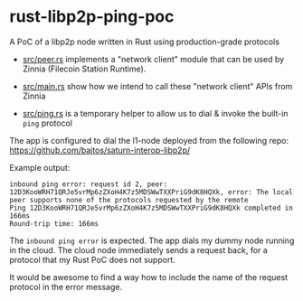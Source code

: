 # rust-libp2p-ping-poc

A PoC of a libp2p node written in Rust using production-grade protocols

- [src/peer.rs](src/peer.rs) implements a "network client" module that can be used by Zinnia
  (Filecoin Station Runtime).

- [src/main.rs](src/main.rs) show how we intend to call these "network client" APIs from Zinnia

- [src/ping.rs](src/ping.rs) is a temporary helper to allow us to dial & invoke the built-in `ping`
  protocol

The app is configured to dial the l1-node deployed from the following repo:
https://github.com/bajtos/saturn-interop-libp2p/

Example output:

```
inbound ping error: request id 2, peer: 12D3KooWRH71QRJe5vrMp6zZXoH4K7z5MDSWwTXXPriG9dK8HQXk, error: The local peer supports none of the protocols requested by the remote
Ping 12D3KooWRH71QRJe5vrMp6zZXoH4K7z5MDSWwTXXPriG9dK8HQXk completed in 166ms
Round-trip time: 166ms
```

The `inbound ping error` is expected. The app dials my dummy node running in
the cloud. The cloud  node immediately sends a request back, for a protocol
that my Rust PoC does not support.

It would be awesome to find a way how to include the name of the request
protocol in the error message.
